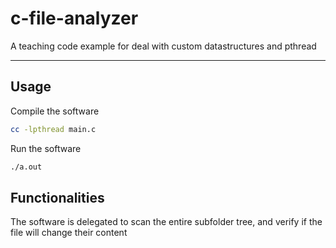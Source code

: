 # c-file-analyzer

A teaching code example for deal with custom datastructures and pthread
__________________________________________________


## Usage

Compile the software

```bash
cc -lpthread main.c
```

Run the software

```bash
./a.out
```

## Functionalities

The software is delegated to scan the entire subfolder tree, and verify if the file will change their content
